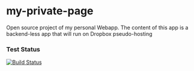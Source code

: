 my-private-page
===============

Open source project of my personal Webapp.
The content of this app is a backend-less app that will run on Dropbox pseudo-hosting

### Test Status

[![Build Status](https://travis-ci.org/malber/my-private-page.svg?branch=master)](https://travis-ci.org/malber/my-private-page)

